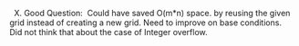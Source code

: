 ​
​
X. Good Question:
​
Could have saved O(m*n) space. by reusing the given grid instead of creating a new
grid. Need to improve on base conditions.
​
Did not think that about the case of Integer overflow.
